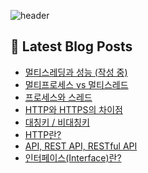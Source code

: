 ![header](https://capsule-render.vercel.app/api?type=waving&color=auto&height=300&section=header&text=YUNA%20CODE&fontSize=90)

<!--# Hi there 👋-->
<!--## 이런 환경에 익숙해요✍🏼-->

<!--## 언어!-->

<!--<p>-->
<!--  <img alt="" src= "https://img.shields.io/badge/JavaScript-F7DF1E?style=flat-square&logo=JavaScript&logoColor=white"/> -->
<!--  <img alt="" src= "https://img.shields.io/badge/TypeScript-black?logo=typescript&logoColor=blue"/>-->
<!--</p>-->

## 📕 Latest Blog Posts

<ul><li><a href='https://cs-by-yuna.tistory.com/8' target='_blank'>멀티스레딩과 성능 (작성 중)</a></li><li><a href='https://cs-by-yuna.tistory.com/7' target='_blank'>멀티프로세스 vs 멀티스레드</a></li><li><a href='https://cs-by-yuna.tistory.com/6' target='_blank'>프로세스와 스레드</a></li><li><a href='https://cs-by-yuna.tistory.com/5' target='_blank'>HTTP와 HTTPS의 차이점</a></li><li><a href='https://cs-by-yuna.tistory.com/4' target='_blank'>대칭키 / 비대칭키</a></li><li><a href='https://cs-by-yuna.tistory.com/3' target='_blank'>HTTP란?</a></li><li><a href='https://cs-by-yuna.tistory.com/2' target='_blank'>API, REST API, RESTful API</a></li><li><a href='https://cs-by-yuna.tistory.com/1' target='_blank'>인터페이스(Interface)란?</a></li></ul>